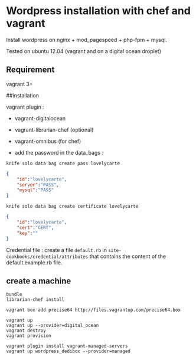 # Wordpress installation with chef and vagrant

Install wordpress on nginx + mod_pagespeed + php-fpm + mysql.

Tested on ubuntu 12.04 (vagrant and on a digital ocean droplet)

## Requirement
vagrant 3+


##installation

vagrant plugin :
- vagrant-digitalocean
- vagrant-librarian-chef (optional)
- vagrant-omnibus (for chef)

- add the password in the data_bags :
```
knife solo data bag create pass lovelycarte
```

```json
{
	"id":"lovelycarte",
	"server":"PASS",
  	"mysql":"PASS"
}
```

```
knife solo data bag create certificate lovelycarte
```

```json
{
	"id":"lovelycarte",
	"cert":"CERT",
	"key":""
}
```

Credential file : create a file `default.rb` in `site-cookbooks/credential/attributes` that contains the content of the default.example.rb file.
## create a machine

```
bundle
librarian-chef install

vagrant box add precise64 http://files.vagrantup.com/precise64.box

vagrant up
vagrant up --provider=digital_ocean
vagrant destroy
vagrant provision
```

```
vagrant plugin install vagrant-managed-servers
vagrant up wordpress_dedibox --provider=managed

